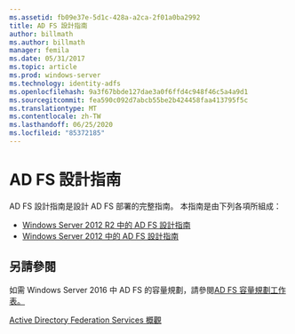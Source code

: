 ```yaml
---
ms.assetid: fb09e37e-5d1c-428a-a2ca-2f01a0ba2992
title: AD FS 設計指南
author: billmath
ms.author: billmath
manager: femila
ms.date: 05/31/2017
ms.topic: article
ms.prod: windows-server
ms.technology: identity-adfs
ms.openlocfilehash: 9a3f67bbde127dae3a0f6ffd4c948f46c5a4a9d1
ms.sourcegitcommit: fea590c092d7abcb55be2b424458faa413795f5c
ms.translationtype: MT
ms.contentlocale: zh-TW
ms.lasthandoff: 06/25/2020
ms.locfileid: "85372185"
---
```

# <a name="ad-fs-design-guide"></a>AD FS 設計指南



AD FS 設計指南是設計 AD FS 部署的完整指南。  本指南是由下列各項所組成：

-   [Windows Server 2012 R2 中的 AD FS 設計指南](AD-FS-Design-Guide-in-Windows-Server-2012-R2.md)
-   [Windows Server 2012 中的 AD FS 設計指南](AD-FS-Design-Guide-in-Windows-Server-2012.md)
  

  
## <a name="see-also"></a>另請參閱  
如需 Windows Server 2016 中 AD FS 的容量規劃，請參閱[AD FS 容量規劃工作表。](http://adfsdocs.blob.core.windows.net/adfs/ADFSCapacity2016.xlsx)  
  
[Active Directory Federation Services 概觀](../../Active-Directory-Federation-Services.md)
